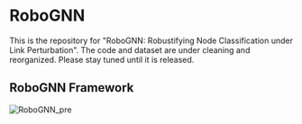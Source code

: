 # RoboGNN
This is the repository for "RoboGNN: Robustifying Node Classification under Link Perturbation". The code and dataset are under cleaning and reorganized. Please stay tuned until it is released.

## RoboGNN Framework
![RoboGNN_pre](https://user-images.githubusercontent.com/31790188/181011592-01137f9f-d1e5-47fb-b2e4-5bdbffbd7f74.svg)
